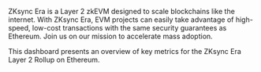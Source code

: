 ZKsync Era is a Layer 2 zkEVM designed to scale blockchains like the internet. With ZKsync Era, EVM projects can easily take advantage of high-speed, low-cost transactions with the same security guarantees as Ethereum. Join us on our mission to accelerate mass adoption.

This dashboard presents an overview of key metrics for the ZKsync Era Layer 2 Rollup on Ethereum.
